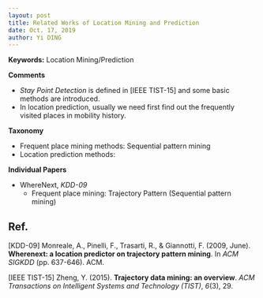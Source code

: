 ```yaml
---
layout: post
title: Related Works of Location Mining and Prediction
date: Oct. 17, 2019
author: Yi DING
---
```




**Keywords:** Location Mining/Prediction



**Comments**

- *Stay Point Detection* is defined in [IEEE TIST-15] and some basic methods are introduced.
- In location prediction, usually we need first find out the frequently visited places in mobility history.



**Taxonomy**

* Frequent place mining methods: Sequential pattern mining
* Location prediction methods:



**Individual Papers**

* WhereNext, *KDD-09*
  * Frequent place mining: Trajectory Pattern (Sequential pattern mining)



## Ref.

[KDD-09] Monreale, A., Pinelli, F., Trasarti, R., & Giannotti, F. (2009, June). **Wherenext: a location predictor on trajectory pattern mining**. In *ACM SIGKDD* (pp. 637-646). ACM.

[IEEE TIST-15] Zheng, Y. (2015). **Trajectory data mining: an overview**. *ACM Transactions on Intelligent Systems and Technology (TIST)*, *6*(3), 29.